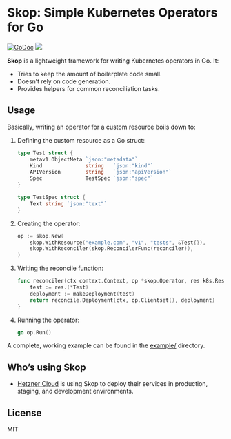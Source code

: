 # Skop: Simple Kubernetes Operators for Go

[![GoDoc](https://godoc.org/github.com/thcyron/skop?status.svg)](https://godoc.org/github.com/thcyron/skop)
![](https://github.com/thcyron/skop/workflows/CI/badge.svg)

**Skop** is a lightweight framework for writing Kubernetes operators in Go. It:

* Tries to keep the amount of boilerplate code small.
* Doesn’t rely on code generation.
* Provides helpers for common reconciliation tasks.

## Usage

Basically, writing an operator for a custom resource boils down to:

1.  Defining the custom resource as a Go struct:

    ```go
    type Test struct {
        metav1.ObjectMeta `json:"metadata"`
        Kind              string   `json:"kind"`
        APIVersion        string   `json:"apiVersion"`
        Spec              TestSpec `json:"spec"`
    }

    type TestSpec struct {
        Text string `json:"text"`
    }
    ```

2.  Creating the operator:

    ```go
    op := skop.New(
        skop.WithResource("example.com", "v1", "tests", &Test{}),
        skop.WithReconciler(skop.ReconcilerFunc(reconciler)),
    )
    ```

3.  Writing the reconcile function:

    ```go
    func reconciler(ctx context.Context, op *skop.Operator, res k8s.Resource) error {
        test := res.(*Test)
        deployment := makeDeployment(test)
        return reconcile.Deployment(ctx, op.Clientset(), deployment)
    }
    ```

4.  Running the operator:

    ```go
    go op.Run()
    ```

A complete, working example can be found in the [example/](example/) directory.

## Who’s using Skop

* [Hetzner Cloud](https://hetzner-cloud.de) is using Skop to deploy their
  services in production, staging, and development environments.

## License

MIT
